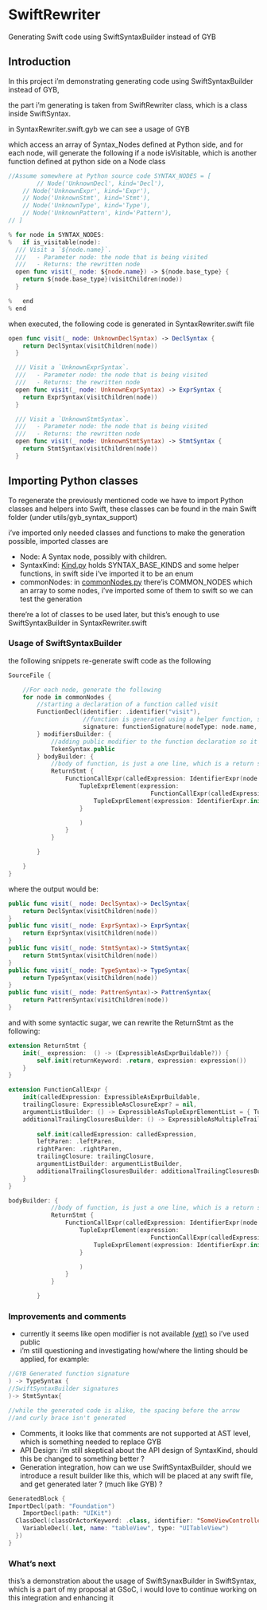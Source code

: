 # SwiftRewriter
Generating Swift code using SwiftSyntaxBuilder instead of GYB
## Introduction

In this project i’m demonstrating generating code using SwiftSyntaxBuilder instead of GYB, 

the part i’m generating is taken from SwiftRewriter class, which is a class inside SwiftSyntax.

in SyntaxRewriter.swift.gyb we can see a usage of GYB

which access an array of Syntax_Nodes defined at Python side, and for each node, will generate the following if a node isVisitable, which is another function defined at python side on a Node class

```swift
//Assume somewhere at Python source code SYNTAX_NODES = [
		// Node('UnknownDecl', kind='Decl'),
    // Node('UnknownExpr', kind='Expr'),
    // Node('UnknownStmt', kind='Stmt'),
    // Node('UnknownType', kind='Type'),
    // Node('UnknownPattern', kind='Pattern'),
// ]

% for node in SYNTAX_NODES:
%   if is_visitable(node):
  /// Visit a `${node.name}`.
  ///   - Parameter node: the node that is being visited
  ///   - Returns: the rewritten node
  open func visit(_ node: ${node.name}) -> ${node.base_type} {
    return ${node.base_type}(visitChildren(node))
  }

%   end
% end
```

when executed, the following code is generated in SyntaxRewriter.swift file

```swift
open func visit(_ node: UnknownDeclSyntax) -> DeclSyntax {
    return DeclSyntax(visitChildren(node))
  }

  /// Visit a `UnknownExprSyntax`.
  ///   - Parameter node: the node that is being visited
  ///   - Returns: the rewritten node
  open func visit(_ node: UnknownExprSyntax) -> ExprSyntax {
    return ExprSyntax(visitChildren(node))
  }

  /// Visit a `UnknownStmtSyntax`.
  ///   - Parameter node: the node that is being visited
  ///   - Returns: the rewritten node
  open func visit(_ node: UnknownStmtSyntax) -> StmtSyntax {
    return StmtSyntax(visitChildren(node))
  }
```

## Importing Python classes

To regenerate the previously mentioned code we have to import Python classes and helpers into Swift, these classes can be found in the main Swift folder (under utils/gyb_syntax_support)

i’ve imported only needed classes and functions to make the generation possible, imported classes are

- Node: A Syntax node, possibly with children.
- SyntaxKind: [Kind.py](http://Kind.py) holds SYNTAX_BASE_KINDS and some helper functions, in swift side i’ve imported it to be an enum
- commonNodes: in [commonNodes.py](http://commonNodes.py) there’is COMMON_NODES which an array to some nodes, i’ve imported some of them to swift so we can test the generation

there’re a lot of classes to be used later, but this’s enough to use SwiftSyntaxBuilder in SyntaxRewriter.swift

### Usage of SwiftSyntaxBuilder

the following snippets re-generate swift code as the following

```swift
SourceFile {

    //For each node, generate the following
    for node in commonNodes {
        //starting a declaration of a function called visit
        FunctionDecl(identifier: .identifier("visit"),
                     //function is generated using a helper function, signature would be like this '(_ node: DeclSyntax)-> DeclSyntax'
                     signature: functionSignature(nodeType: node.name, output: node.baseType)) {
        } modifiersBuilder: {
            //adding public modifier to the function declaration so it become 'public func visit' instead of 'func visit', multiple modifiers could be added
            TokenSyntax.public
        } bodyBuilder: {
            //body of function, is just a one line, which is a return statement
            ReturnStmt {
                FunctionCallExpr(calledExpression: IdentifierExpr(node.baseType), leftParen: .leftParen, rightParen: .rightParen) {
                    TupleExprElement(expression:
                                        FunctionCallExpr(calledExpression: IdentifierExpr("visitChildren"), leftParen: .leftParen, rightParen: .rightParen){
                        TupleExprElement(expression: IdentifierExpr.init("node"))
                    }

                    )
                }
            }

        }

    }
}
```

where the output would be: 

```swift
public func visit(_ node: DeclSyntax)-> DeclSyntax{
    return DeclSyntax(visitChildren(node))
}
public func visit(_ node: ExprSyntax)-> ExprSyntax{
    return ExprSyntax(visitChildren(node))
}
public func visit(_ node: StmtSyntax)-> StmtSyntax{
    return StmtSyntax(visitChildren(node))
}
public func visit(_ node: TypeSyntax)-> TypeSyntax{
    return TypeSyntax(visitChildren(node))
}
public func visit(_ node: PattrenSyntax)-> PattrenSyntax{
    return PattrenSyntax(visitChildren(node))
}
```

and with some syntactic sugar, we can rewrite the ReturnStmt as the following: 

```swift
extension ReturnStmt {
    init(_ expression:  () -> (ExpressibleAsExprBuildable?)) {
        self.init(returnKeyword: .return, expression: expression())
    }
}

extension FunctionCallExpr {
    init(calledExpression: ExpressibleAsExprBuildable,
    trailingClosure: ExpressibleAsClosureExpr? = nil, 
    argumentListBuilder: () -> ExpressibleAsTupleExprElementList = { TupleExprElementList([]) },
    additionalTrailingClosuresBuilder: () -> ExpressibleAsMultipleTrailingClosureElementList? = { nil }) {
        
        self.init(calledExpression: calledExpression, 
        leftParen: .leftParen,
        rightParen: .rightParen,
        trailingClosure: trailingClosure,
        argumentListBuilder: argumentListBuilder,
        additionalTrailingClosuresBuilder: additionalTrailingClosuresBuilder)
    }
}

bodyBuilder: {
            //body of function, is just a one line, which is a return statement
            ReturnStmt {
                FunctionCallExpr(calledExpression: IdentifierExpr(node.baseType)) {
                    TupleExprElement(expression:
                                        FunctionCallExpr(calledExpression: IdentifierExpr("visitChildren")) {
                        TupleExprElement(expression: IdentifierExpr.init("node"))
                    }

                    )
                }
            }

        }
```

### Improvements and comments

- currently it seems like open modifier is not available [(yet)](https://github.com/apple/swift/pull/42260) so i’ve used public
- i’m still questioning and investigating how/where the linting should be applied, for example:

```swift
//GYB Generated function signature
) -> TypeSyntax {
//SwiftSyntaxBuilder signatures 
)-> StmtSyntax{

//while the generated code is alike, the spacing before the arrow
//and curly brace isn't generated
```

- Comments, it looks like that comments are not supported at AST level, which is something needed to replace GYB
- API Design: i’m still skeptical about the API design of SyntaxKind, should this be changed to something better ?
- Generation integration, how can we use SwiftSyntaxBuilder, should we introduce a result builder like this, which will be placed at any swift file, and get generated later ? (much like GYB) ?

```swift
GeneratedBlock { 
ImportDecl(path: "Foundation")
    ImportDecl(path: "UIKit")
  ClassDecl(classOrActorKeyword: .class, identifier: "SomeViewController", membersBuilder: {
    VariableDecl(.let, name: "tableView", type: "UITableView")
  })
}
```

### What’s next

this’s a demonstration about the usage of SwiftSynaxBuilder in SwiftSyntax, which is a part of my proposal at GSoC, i would love to continue working on this  integration and enhancing it
